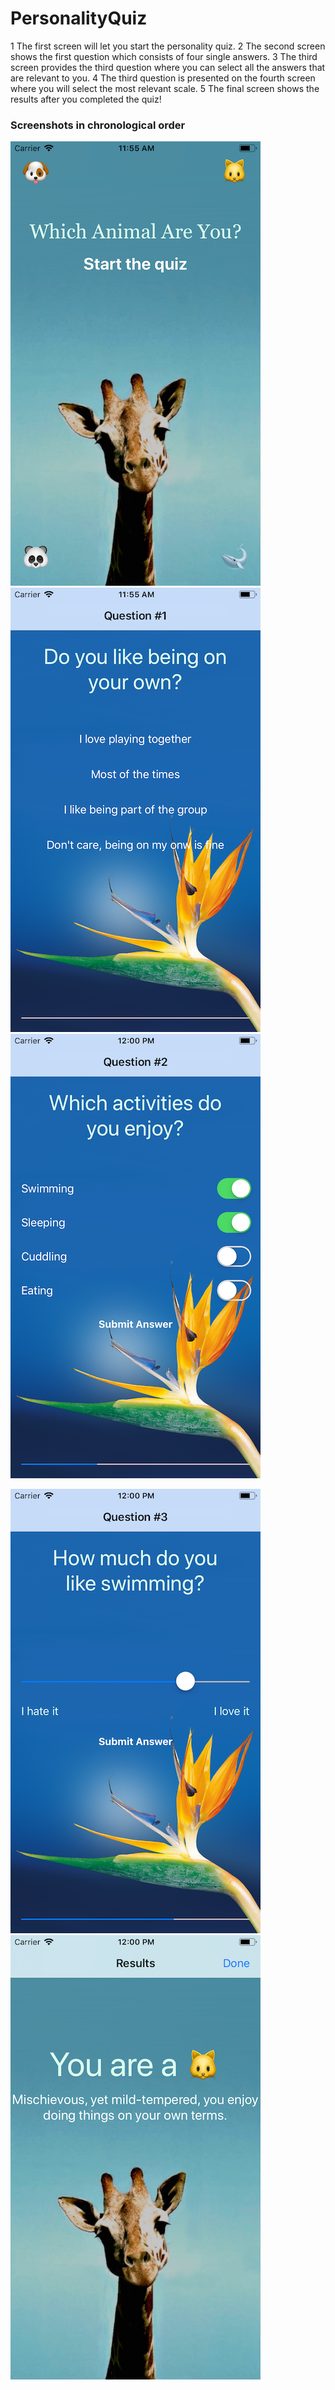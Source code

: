 # PersonalityQuiz

1 The first screen will let you start the personality quiz. 
2 The second screen shows the first question which consists of four single answers.
3 The third screen provides the third question where you can select all the answers that are relevant to you.
4 The third question is presented on the fourth screen where you will select the most relevant scale. 
5 The final screen shows the results after you completed the quiz! 

### Screenshots in chronological order 


![StartScreen](/doc/StartScreen.png) ![FirstQuestion](/doc/FirstQuestion.png)![SecondQuestion](/doc/SecondQuestion.png)

![ThirdQuestion](/doc/ThirdQuestion.png) ![ResultScreen](/doc/ResultScreen.png)



